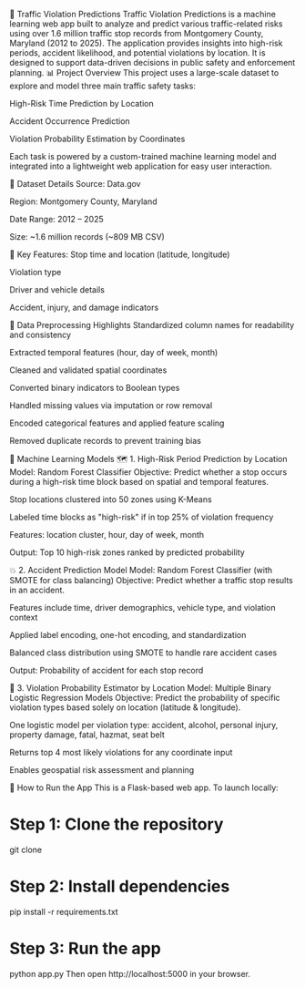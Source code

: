 🚦 Traffic Violation Predictions
Traffic Violation Predictions is a machine learning web app built to analyze and predict various traffic-related risks using over 1.6 million traffic stop records from Montgomery County, Maryland (2012 to 2025). The application provides insights into high-risk periods, accident likelihood, and potential violations by location. It is designed to support data-driven decisions in public safety and enforcement planning.
📊 Project Overview
This project uses a large-scale dataset to explore and model three main traffic safety tasks:

High-Risk Time Prediction by Location

Accident Occurrence Prediction

Violation Probability Estimation by Coordinates

Each task is powered by a custom-trained machine learning model and integrated into a lightweight web application for easy user interaction.

📁 Dataset Details
Source: Data.gov

Region: Montgomery County, Maryland

Date Range: 2012 – 2025

Size: ~1.6 million records (~809 MB CSV)

🔑 Key Features:
Stop time and location (latitude, longitude)

Violation type

Driver and vehicle details

Accident, injury, and damage indicators

🧹 Data Preprocessing Highlights
Standardized column names for readability and consistency

Extracted temporal features (hour, day of week, month)

Cleaned and validated spatial coordinates

Converted binary indicators to Boolean types

Handled missing values via imputation or row removal

Encoded categorical features and applied feature scaling

Removed duplicate records to prevent training bias

🧠 Machine Learning Models
🗺️ 1. High-Risk Period Prediction by Location
Model: Random Forest Classifier
Objective: Predict whether a stop occurs during a high-risk time block based on spatial and temporal features.

Stop locations clustered into 50 zones using K-Means

Labeled time blocks as "high-risk" if in top 25% of violation frequency

Features: location cluster, hour, day of week, month

Output: Top 10 high-risk zones ranked by predicted probability

💥 2. Accident Prediction Model
Model: Random Forest Classifier (with SMOTE for class balancing)
Objective: Predict whether a traffic stop results in an accident.

Features include time, driver demographics, vehicle type, and violation context

Applied label encoding, one-hot encoding, and standardization

Balanced class distribution using SMOTE to handle rare accident cases

Output: Probability of accident for each stop record

📍 3. Violation Probability Estimator by Location
Model: Multiple Binary Logistic Regression Models
Objective: Predict the probability of specific violation types based solely on location (latitude & longitude).

One logistic model per violation type: accident, alcohol, personal injury, property damage, fatal, hazmat, seat belt

Returns top 4 most likely violations for any coordinate input

Enables geospatial risk assessment and planning

🚀 How to Run the App
This is a Flask-based web app. To launch locally:
# Step 1: Clone the repository
git clone <your-repo-url>

# Step 2: Install dependencies
pip install -r requirements.txt

# Step 3: Run the app
python app.py
Then open http://localhost:5000 in your browser.
